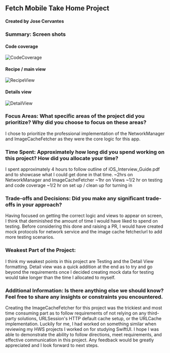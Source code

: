 ## Fetch Mobile Take Home Project
#### Created by Jose Cervantes

### Summary: Screen shots
#### Code coverage
![CodeCoverage](https://github.com/user-attachments/assets/3ced7058-3425-491c-8c4f-94f60f2e721f)

#### Recipe / main view
![RecipeView](https://github.com/user-attachments/assets/fb7d1edd-09ed-4499-81e1-ed559854c25a)

#### Details view
![DetailView](https://github.com/user-attachments/assets/f31b5c3a-78a6-4f69-9562-24569faaeaa1)

### Focus Areas: What specific areas of the project did you prioritize? Why did you choose to focus on these areas?
I chose to prioritize the professional implementation of the NetworkManager and ImageCacheFetcher as they were the core logic for this app.

### Time Spent: Approximately how long did you spend working on this project? How did you allocate your time?
I spent approximately 4 hours to follow outline of iOS_Interview_Guide.pdf and to showcase what I could get done in that time.
~2hrs on NetworkManager and ImageCacheFetcher
~1hr on Views
~1/2 hr on testing and code coverage
~1/2 hr on set up / clean up for turning in

### Trade-offs and Decisions: Did you make any significant trade-offs in your approach?
Having focused on getting the correct logic and views to appear on screen, I think that deminished the amount of time I would have liked to spend on testing.
Before considering this done and raising a PR, I would have created mock protocols for network service and the image cache fetcher/url to add more testing scenarios.

### Weakest Part of the Project:
I think my weakest points in this project are Testing and the Detail View formatting.
Detail view was a quick addition at the end as to try and go beyond the requirements once I decided creating mock data for testing would take longer than the time I allocated to myself.

### Additional Information: Is there anything else we should know? Feel free to share any insights or constraints you encountered.
Creating the ImageCacheFetcher for this project was the trickiest and most time consuming part as to follow requirements of not relying on any third-party solutions, URLSession's HTTP default cache setup, or the URLCache implementation.
Luckily for me, I had worked on something similar when reviewing my HWS projects I worked on for studying SwiftUI.
I hope I was able to demonstrate the ability to follow directions, meet requirements, and effective communication in this project.
Any feedback would be greatly appreciated and I look forward to next steps.

